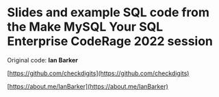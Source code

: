 # Slides and example SQL code from the Make MySQL Your SQL Enterprise CodeRage 2022 session

Original code: **Ian Barker** 

[https://github.com/checkdigits](https://github.com/checkdigits)

[https://about.me/IanBarker](https://about.me/IanBarker)

